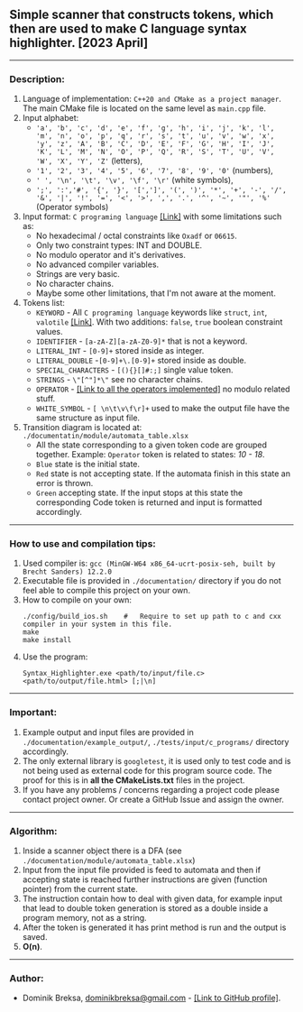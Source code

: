 ## Simple scanner that constructs tokens, which then are used to make C language syntax highlighter. [2023 April]

---
### Description:
1. Language of implementation: `C++20 and CMake as a project manager`. The main CMake file is located on the same level as `main.cpp` file.
2. Input alphabet:
   * `'a', 'b', 'c', 'd', 'e', 'f', 'g', 'h', 'i', 'j', 'k', 'l', 'm', 'n', 'o', 'p', 'q', 'r', 's', 't', 'u', 'v', 'w', 'x', 'y', 'z', 'A', 'B', 'C', 'D', 'E', 'F', 'G', 'H', 'I', 'J', 'K', 'L', 'M', 'N', 'O', 'P', 'Q', 'R', 'S', 'T', 'U', 'V', 'W', 'X', 'Y', 'Z'` (letters),
   * `'1', '2', '3', '4', '5', '6', '7', '8', '9', '0'` (numbers),
   * `' ', '\n', '\t', '\v', '\f', '\r'` (white symbols),
   * `';', ':','#', '{', '}', '[',']', '(', ')', '*', '+', '-', '/', '&', '|', '!', '=', '<', '>', ',', '.', '^', '~', '"', '%'` (Operator symbols)
3. Input format: `C programing language` [\[Link\]](https://en.wikipedia.org/wiki/C_(programming_language)) with some limitations such as:
   * No hexadecimal / octal constraints like `Oxadf` or `06615`.
   * Only two constraint types: INT and DOUBLE.
   * No modulo operator and it's derivatives.
   * No advanced compiler variables.
   * Strings are very basic.
   * No character chains.
   * Maybe some other limitations, that I'm not aware at the moment.
4. Tokens list:
   * `KEYWORD` - All `C programing language` keywords like `struct`, `int`, `valotile` [\[Link\]](https://en.cppreference.com/w/c/keyword). With two additions: `false`, `true` boolean constraint values.
   * `IDENTIFIER` - `[a-zA-Z][a-zA-Z0-9]*` that is not a keyword.
   * `LITERAL_INT` - `[0-9]+` stored inside as integer.
   * `LITERAL_DOUBLE` -`[0-9]+\.[0-9]+` stored inside as double.
   * `SPECIAL_CHARACTERS` - `[(){}[]#:;]` single value token.
   * `STRINGS` - `\"[^"]*\"` see no character chains.
   * `OPERATOR` - [\[Link to all the operators implemented\]](https://www.scaler.com/topics/c/operators-in-c/) no modulo related stuff.
   * `WHITE_SYMBOL` - `[ \n\t\v\f\r]+` used to make the output file have the same structure as input file.
5. Transition diagram is located at: `./documentatin/module/automata_table.xlsx`
   * All the state corresponding to a given token code are grouped together. Example: `Operator` token is related to states: *10 - 18*.
   * `Blue` state is the initial state.
   * `Red` state is not accepting state. If the automata finish in this state an error is thrown.
   * `Green` accepting state. If the input stops at this state the corresponding Code token is returned and input is formatted accordingly.
---
### How to use and compilation tips:
1. Used compiler is: `gcc (MinGW-W64 x86_64-ucrt-posix-seh, built by Brecht Sanders) 12.2.0`
2. Executable file is provided in `./documentation/` directory if you do not feel able to compile this project on your own.
3. How to compile on your own:
   ```shell
   ./config/build_ios.sh    #   Require to set up path to c and cxx compiler in your system in this file.
   make
   make install
   ```
4. Use the program:
   ```shell
   Syntax_Highlighter.exe <path/to/input/file.c> <path/to/output/file.html> [;|\n]
   ```
---
### Important:
1. Example output and input files are provided in `./documentation/example_output/`, `./tests/input/c_programs/` directory accordingly.
2. The only external library is `googletest`, it is used only to test code and is not being used as external code for this program source code. The proof for this is in **all the CMakeLists.txt** files in the project.
3. If you have any problems / concerns regarding a project code please contact project owner. Or create a GitHub Issue and assign the owner.
---
### Algorithm:
1. Inside a scanner object there is a DFA (see `./documentation/module/automata_table.xlsx`)
2. Input from the input file provided is feed to automata and then if accepting state is reached further instructions are given (function pointer) from the current state.
3. The instruction contain how to deal with given data, for example input that lead to double token generation is stored as a double inside a program memory, not as a string.
4. After the token is generated it has print method is run and the output is saved.
5. **O(n)**.
---
### Author:
* Dominik Breksa, dominikbreksa@gmail.com - [\[Link to GitHub profile\]](https://github.com/ForNeus57).
